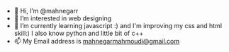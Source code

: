 - 👋 Hi, I’m @mahnegarr
- 👀 I’m interested in web designing
- 🌱 I’m currently learning javascript :) and I'm improving my css and html skill:)
      I also know python and little bit of c++
- 📫 My Email address is mahnegarmahmoudi@gmail.com

<!---
mahnegarr/mahnegarr is a ✨ special ✨ repository because its `README.md` (this file) appears on your GitHub profile.
You can click the Preview link to take a look at your changes.
--->
